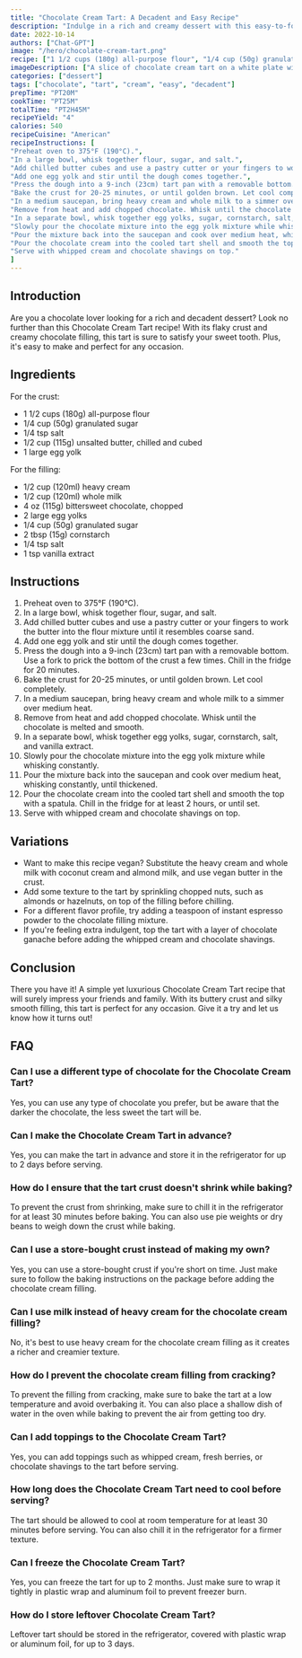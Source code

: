```yaml
---
title: "Chocolate Cream Tart: A Decadent and Easy Recipe"
description: "Indulge in a rich and creamy dessert with this easy-to-follow recipe for Chocolate Cream Tart. Perfect for any occasion, this tart will surely satisfy your sweet tooth!"
date: 2022-10-14
authors: ["Chat-GPT"]
image: "/hero/chocolate-cream-tart.png"
recipe: ["1 1/2 cups (180g) all-purpose flour", "1/4 cup (50g) granulated sugar", "1/4 tsp salt", "1/2 cup (115g) unsalted butter, chilled and cubed", "1 large egg yolk", "1/2 cup (120ml) heavy cream", "1/2 cup (120ml) whole milk", "4 oz (115g) bittersweet chocolate, chopped", "2 large egg yolks", "1/4 cup (50g) granulated sugar", "2 tbsp (15g) cornstarch", "1/4 tsp salt", "1 tsp vanilla extract"]
imageDescription: ["A slice of chocolate cream tart on a white plate with a dollop of whipped cream and chocolate shavings on top."]
categories: ["dessert"]
tags: ["chocolate", "tart", "cream", "easy", "decadent"]
prepTime: "PT20M"
cookTime: "PT25M"
totalTime: "PT2H45M"
recipeYield: "4"
calories: 540
recipeCuisine: "American"
recipeInstructions: [
"Preheat oven to 375°F (190°C).",
"In a large bowl, whisk together flour, sugar, and salt.",
"Add chilled butter cubes and use a pastry cutter or your fingers to work the butter into the flour mixture until it resembles coarse sand.",
"Add one egg yolk and stir until the dough comes together.",
"Press the dough into a 9-inch (23cm) tart pan with a removable bottom. Use a fork to prick the bottom of the crust a few times. Chill in the fridge for 20 minutes.",
"Bake the crust for 20-25 minutes, or until golden brown. Let cool completely.",
"In a medium saucepan, bring heavy cream and whole milk to a simmer over medium heat.",
"Remove from heat and add chopped chocolate. Whisk until the chocolate is melted and smooth.",
"In a separate bowl, whisk together egg yolks, sugar, cornstarch, salt, and vanilla extract.",
"Slowly pour the chocolate mixture into the egg yolk mixture while whisking constantly.",
"Pour the mixture back into the saucepan and cook over medium heat, whisking constantly, until thickened.",
"Pour the chocolate cream into the cooled tart shell and smooth the top with a spatula. Chill in the fridge for at least 2 hours, or until set.",
"Serve with whipped cream and chocolate shavings on top."
]
---
```


## Introduction

Are you a chocolate lover looking for a rich and decadent dessert? Look no further than this Chocolate Cream Tart recipe! With its flaky crust and creamy chocolate filling, this tart is sure to satisfy your sweet tooth. Plus, it's easy to make and perfect for any occasion.

## Ingredients

For the crust:
- 1 1/2 cups (180g) all-purpose flour
- 1/4 cup (50g) granulated sugar
- 1/4 tsp salt
- 1/2 cup (115g) unsalted butter, chilled and cubed
- 1 large egg yolk

For the filling:
- 1/2 cup (120ml) heavy cream
- 1/2 cup (120ml) whole milk
- 4 oz (115g) bittersweet chocolate, chopped
- 2 large egg yolks
- 1/4 cup (50g) granulated sugar
- 2 tbsp (15g) cornstarch
- 1/4 tsp salt
- 1 tsp vanilla extract

## Instructions

1. Preheat oven to 375°F (190°C).
2. In a large bowl, whisk together flour, sugar, and salt.
3. Add chilled butter cubes and use a pastry cutter or your fingers to work the butter into the flour mixture until it resembles coarse sand.
4. Add one egg yolk and stir until the dough comes together.
5. Press the dough into a 9-inch (23cm) tart pan with a removable bottom. Use a fork to prick the bottom of the crust a few times. Chill in the fridge for 20 minutes.
6. Bake the crust for 20-25 minutes, or until golden brown. Let cool completely.
7. In a medium saucepan, bring heavy cream and whole milk to a simmer over medium heat.
8. Remove from heat and add chopped chocolate. Whisk until the chocolate is melted and smooth.
9. In a separate bowl, whisk together egg yolks, sugar, cornstarch, salt, and vanilla extract.
10. Slowly pour the chocolate mixture into the egg yolk mixture while whisking constantly.
11. Pour the mixture back into the saucepan and cook over medium heat, whisking constantly, until thickened.
12. Pour the chocolate cream into the cooled tart shell and smooth the top with a spatula. Chill in the fridge for at least 2 hours, or until set.
13. Serve with whipped cream and chocolate shavings on top.

## Variations

- Want to make this recipe vegan? Substitute the heavy cream and whole milk with coconut cream and almond milk, and use vegan butter in the crust.
- Add some texture to the tart by sprinkling chopped nuts, such as almonds or hazelnuts, on top of the filling before chilling.
- For a different flavor profile, try adding a teaspoon of instant espresso powder to the chocolate filling mixture.
- If you're feeling extra indulgent, top the tart with a layer of chocolate ganache before adding the whipped cream and chocolate shavings.

## Conclusion

There you have it! A simple yet luxurious Chocolate Cream Tart recipe that will surely impress your friends and family. With its buttery crust and silky smooth filling, this tart is perfect for any occasion. Give it a try and let us know how it turns out!

## FAQ

### Can I use a different type of chocolate for the Chocolate Cream Tart?

Yes, you can use any type of chocolate you prefer, but be aware that the darker the chocolate, the less sweet the tart will be.

### Can I make the Chocolate Cream Tart in advance?

Yes, you can make the tart in advance and store it in the refrigerator for up to 2 days before serving.

### How do I ensure that the tart crust doesn't shrink while baking?

To prevent the crust from shrinking, make sure to chill it in the refrigerator for at least 30 minutes before baking. You can also use pie weights or dry beans to weigh down the crust while baking.

### Can I use a store-bought crust instead of making my own?

Yes, you can use a store-bought crust if you're short on time. Just make sure to follow the baking instructions on the package before adding the chocolate cream filling.

### Can I use milk instead of heavy cream for the chocolate cream filling?

No, it's best to use heavy cream for the chocolate cream filling as it creates a richer and creamier texture.

### How do I prevent the chocolate cream filling from cracking?

To prevent the filling from cracking, make sure to bake the tart at a low temperature and avoid overbaking it. You can also place a shallow dish of water in the oven while baking to prevent the air from getting too dry.

### Can I add toppings to the Chocolate Cream Tart?

Yes, you can add toppings such as whipped cream, fresh berries, or chocolate shavings to the tart before serving.

### How long does the Chocolate Cream Tart need to cool before serving?

The tart should be allowed to cool at room temperature for at least 30 minutes before serving. You can also chill it in the refrigerator for a firmer texture.

### Can I freeze the Chocolate Cream Tart?

Yes, you can freeze the tart for up to 2 months. Just make sure to wrap it tightly in plastic wrap and aluminum foil to prevent freezer burn.

### How do I store leftover Chocolate Cream Tart?

Leftover tart should be stored in the refrigerator, covered with plastic wrap or aluminum foil, for up to 3 days.